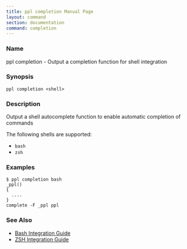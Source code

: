 ```yaml
---
title: ppl completion Manual Page
layout: command
section: documentation
command: completion
---
```


### Name

ppl completion - Output a completion function for shell integration

### Synopsis

    ppl completion <shell>

### Description

Output a shell autocomplete function to enable automatic completion of commands

The following shells are supported:

* `bash`
* `zsh`

### Examples

    $ ppl completion bash
    _ppl()
    {
      ....
    }
    complete -F _ppl ppl

### See Also

* [Bash Integration Guide](/documentation/integration/bash)
* [ZSH Integration Guide](/documentation/integration/zsh)

